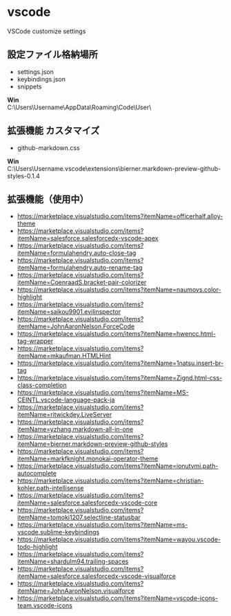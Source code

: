 # vscode
VSCode customize settings 

## 設定ファイル格納場所
- settings.json
- keybindings.json
- snippets

**Win**  
C:\Users\Username\AppData\Roaming\Code\User\

## 拡張機能 カスタマイズ
- github-markdown.css  

**Win**  
C:\Users\Username\.vscode\extensions\bierner.markdown-preview-github-styles-0.1.4


## 拡張機能（使用中）

- https://marketplace.visualstudio.com/items?itemName=officerhalf.alloy-theme
- https://marketplace.visualstudio.com/items?itemName=salesforce.salesforcedx-vscode-apex
- https://marketplace.visualstudio.com/items?itemName=formulahendry.auto-close-tag
- https://marketplace.visualstudio.com/items?itemName=formulahendry.auto-rename-tag
- https://marketplace.visualstudio.com/items?itemName=CoenraadS.bracket-pair-colorizer
- https://marketplace.visualstudio.com/items?itemName=naumovs.color-highlight
- https://marketplace.visualstudio.com/items?itemName=saikou9901.evilinspector
- https://marketplace.visualstudio.com/items?itemName=JohnAaronNelson.ForceCode
- https://marketplace.visualstudio.com/items?itemName=hwencc.html-tag-wrapper
- https://marketplace.visualstudio.com/items?itemName=mkaufman.HTMLHint
- https://marketplace.visualstudio.com/items?itemName=1natsu.insert-br-tag
- https://marketplace.visualstudio.com/items?itemName=Zignd.html-css-class-completion
- https://marketplace.visualstudio.com/items?itemName=MS-CEINTL.vscode-language-pack-ja
- https://marketplace.visualstudio.com/items?itemName=ritwickdey.LiveServer
- https://marketplace.visualstudio.com/items?itemName=yzhang.markdown-all-in-one
- https://marketplace.visualstudio.com/items?itemName=bierner.markdown-preview-github-styles
- https://marketplace.visualstudio.com/items?itemName=markfknight.monokai-operator-theme
- https://marketplace.visualstudio.com/items?itemName=ionutvmi.path-autocomplete
- https://marketplace.visualstudio.com/items?itemName=christian-kohler.path-intellisense
- https://marketplace.visualstudio.com/items?itemName=salesforce.salesforcedx-vscode-core
- https://marketplace.visualstudio.com/items?itemName=tomoki1207.selectline-statusbar
- https://marketplace.visualstudio.com/items?itemName=ms-vscode.sublime-keybindings
- https://marketplace.visualstudio.com/items?itemName=wayou.vscode-todo-highlight
- https://marketplace.visualstudio.com/items?itemName=shardulm94.trailing-spaces
- https://marketplace.visualstudio.com/items?itemName=salesforce.salesforcedx-vscode-visualforce
- https://marketplace.visualstudio.com/items?itemName=JohnAaronNelson.visualforce
- https://marketplace.visualstudio.com/items?itemName=vscode-icons-team.vscode-icons
